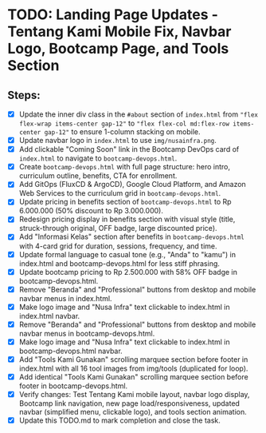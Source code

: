 # TODO: Landing Page Updates - Tentang Kami Mobile Fix, Navbar Logo, Bootcamp Page, and Tools Section

## Steps:
- [x] Update the inner div class in the `#about` section of `index.html` from `"flex flex-wrap items-center gap-12"` to `"flex flex-col md:flex-row items-center gap-12"` to ensure 1-column stacking on mobile.
- [x] Update navbar logo in `index.html` to use `img/nusainfra.png`.
- [x] Add clickable "Coming Soon" link in the Bootcamp DevOps card of `index.html` to navigate to `bootcamp-devops.html`.
- [x] Create `bootcamp-devops.html` with full page structure: hero intro, curriculum outline, benefits, CTA for enrollment.
- [x] Add GitOps (FluxCD & ArgoCD), Google Cloud Platform, and Amazon Web Services to the curriculum grid in `bootcamp-devops.html`.
- [x] Update pricing in benefits section of `bootcamp-devops.html` to Rp 6.000.000 (50% discount to Rp 3.000.000).
- [x] Redesign pricing display in benefits section with visual style (title, struck-through original, OFF badge, large discounted price).
- [x] Add "Informasi Kelas" section after benefits in `bootcamp-devops.html` with 4-card grid for duration, sessions, frequency, and time.
- [x] Update formal language to casual tone (e.g., "Anda" to "kamu") in index.html and bootcamp-devops.html for less stiff phrasing.
- [x] Update bootcamp pricing to Rp 2.500.000 with 58% OFF badge in bootcamp-devops.html.
- [x] Remove "Beranda" and "Professional" buttons from desktop and mobile navbar menus in index.html.
- [x] Make logo image and "Nusa Infra" text clickable to index.html in index.html navbar.
- [x] Remove "Beranda" and "Professional" buttons from desktop and mobile navbar menus in bootcamp-devops.html.
- [x] Make logo image and "Nusa Infra" text clickable to index.html in bootcamp-devops.html navbar.
- [x] Add "Tools Kami Gunakan" scrolling marquee section before footer in index.html with all 16 tool images from img/tools (duplicated for loop).
- [x] Add identical "Tools Kami Gunakan" scrolling marquee section before footer in bootcamp-devops.html.
- [x] Verify changes: Test Tentang Kami mobile layout, navbar logo display, Bootcamp link navigation, new page load/responsiveness, updated navbar (simplified menu, clickable logo), and tools section animation.
- [x] Update this TODO.md to mark completion and close the task.
